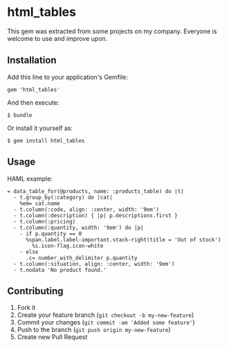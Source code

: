 # html_tables

This gem was extracted from some projects on my company. Everyone is welcome to use and improve upon.

## Installation

Add this line to your application's Gemfile:

    gem 'html_tables'

And then execute:

    $ bundle

Or install it yourself as:

    $ gem install html_tables

## Usage

HAML example:

    = data_table_for(@products, name: :products_table) do |t|
      - t.group_by(:category) do |cat|
        %em= cat.name
      - t.column(:code, align: :center, width: '9em')
      - t.column(:description) { |p| p.descriptions.first }
      - t.column(:pricing)
      - t.column(:quantity, width: '9em') do |p|
        - if p.quantity == 0
          %span.label.label-important.stack-right(title = 'Out of stock')
            %i.icon-flag.icon-white
        - else
          .c= number_with_delimiter p.quantity
      - t.column(:situation, align: :center, width: '9em')
      - t.nodata 'No product found.'

## Contributing

1. Fork it
2. Create your feature branch (`git checkout -b my-new-feature`)
3. Commit your changes (`git commit -am 'Added some feature'`)
4. Push to the branch (`git push origin my-new-feature`)
5. Create new Pull Request
